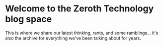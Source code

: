 
# Welcome to the Zeroth Technology blog space
This is where we share our latest thinking, rants, and some ramblings... it's also the archive for everything we've been talking about for years.

